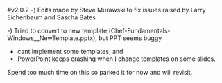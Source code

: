 #v2.0.2
-) Edits made by Steve Murawski to fix issues raised by Larry Eichenbaum and Sascha Bates

-) Tried to convert to new template (Chef-Fundamentals-Windows__NewTemplate.pptx), but PPT seems buggy
- cant implement some templates, and
- PowerPoint keeps crashing when I change templates on some slides.

Spend too much time on this so parked it for now and will revisit.
